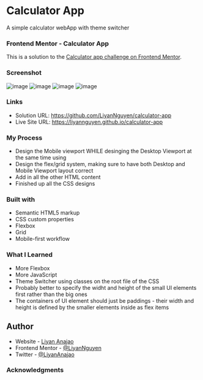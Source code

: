 # Calculator App
 A simple calculator webApp with theme switcher

### Frontend Mentor - Calculator App
This is a solution to the [Calculator app challenge on Frontend Mentor](https://www.frontendmentor.io/challenges/calculator-app-9lteq5N29).

### Screenshot
![image](https://user-images.githubusercontent.com/50958126/195990213-1623a08b-106d-4ad8-bda6-3bd0deeefcec.png)
![image](https://user-images.githubusercontent.com/50958126/195990224-6cc04a10-655d-4ec5-91ec-7b1a68e219c8.png)
![image](https://user-images.githubusercontent.com/50958126/195990236-17711c37-933d-430d-8ee2-4d7fae6672c4.png)
![image](https://user-images.githubusercontent.com/50958126/195990273-3ec530ff-3e24-47ec-9181-a02e985a8c09.png)


### Links
- Solution URL: https://github.com/LiyanNguyen/calculator-app
- Live Site URL: https://liyannguyen.github.io/calculator-app

### My Process
- Design the Mobile viewport WHILE desinging the Desktop Viewport at the same time using
- Design the flex/grid system, making sure to have both Desktop and Mobile Viewport layout correct
- Add in all the other HTML content
- Finished up all the CSS designs

### Built with
- Semantic HTML5 markup
- CSS custom properties
- Flexbox
- Grid
- Mobile-first workflow

### What I Learned
- More Flexbox
- More JavaScript
- Theme Switcher using classes on the root file of the CSS
- Probably better to specify the widht and height of the small UI elements first rather than the big ones
- The containers of UI element should just be paddings - their width and height is defined by the smaller elements inside as flex items

## Author
- Website - [Liyan Anajao](https://liyannguyen.github.io/Portfolio)
- Frontend Mentor - [@LiyanNguyen](https://frontendmentor.io/profile/LiyanNguyen)
- Twitter - [@LiyanAnajao](https://twitter.com/LiyanAnajao)

### Acknowledgments
